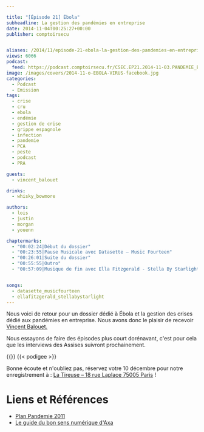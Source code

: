 ```yaml
---

title: "[Épisode 21] Ébola"
subheadline: La gestion des pandémies en entreprise
date: 2014-11-04T00:25:27+00:00
publisher: comptoirsecu


aliases: /2014/11/episode-21-ebola-la-gestion-des-pandemies-en-entreprise/
views: 6066
podcast:
  feed: https://podcast.comptoirsecu.fr/CSEC.EP21.2014-11-03.PANDEMIE_EBOLA.mp3
image: /images/covers/2014-11-o-EBOLA-VIRUS-facebook.jpg
categories:
  - Podcast
  - Emission
tags:
  - crise
  - cru
  - ebola
  - endémie
  - gestion de crise
  - grippe espagnole
  - infection
  - pandemie
  - PCA
  - peste
  - podcast
  - PRA

guests:
  - vincent_balouet

drinks:
  - whisky_bowmore

authors:
  - lois
  - justin
  - morgan
  - youenn

chaptermarks:
  - "00:02:24|Début du dossier"
  - "00:23:55|Pause Musicale avec Datasette – Music Fourteen"
  - "00:26:01|Suite du dossier"
  - "00:55:55|Outro"
  - "00:57:09|Musique de fin avec Ella Fitzgerald - Stella By Starlight"


songs:
  - datasette_musicfourteen
  - ellafitzgerald_stellabystarlight
---
```

Nous voici de retour pour un dossier dédié à Ébola et la gestion des crises dédié aux pandémies en entreprise. Nous avons donc le plaisir de recevoir [Vincent Balouet](https://plus.google.com/u/0/+VincentBalouet/)[.](https://plus.google.com/u/0/110251727190072935740?prsrc=4)

Nous essayons de faire des épisodes plus court dorénavant, c'est pour cela que les interviews des Assises suivront prochainement.


{{<chaptermarks>}}
{{< podigee >}}


Bonne écoute et n'oubliez pas, réservez votre 10 décembre pour notre enregistrement à : [La Tireuse – 18 rue Laplace 75005 Paris](http://latireuse.fr/) !


# Liens et Références

- [Plan Pandemie 2011](http://www.sante.gouv.fr/plan-national-de-prevention-et-de-lutte-pandemie-grippale-2011.html)
- [Le guide du bon sens numérique d'Axa](http://www.axaprevention.fr/documents/fichiers_pdf/axa_guide_bsn.pdf)
